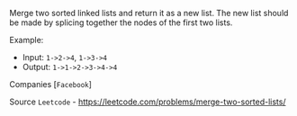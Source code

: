 Merge two sorted linked lists and return it as a new list. The new list should be made by splicing together the nodes of the first two lists.

Example:

- Input: `1->2->4`, `1->3->4`
- Output: `1->1->2->3->4->4`

Companies [`Facebook`]

Source `Leetcode` - https://leetcode.com/problems/merge-two-sorted-lists/